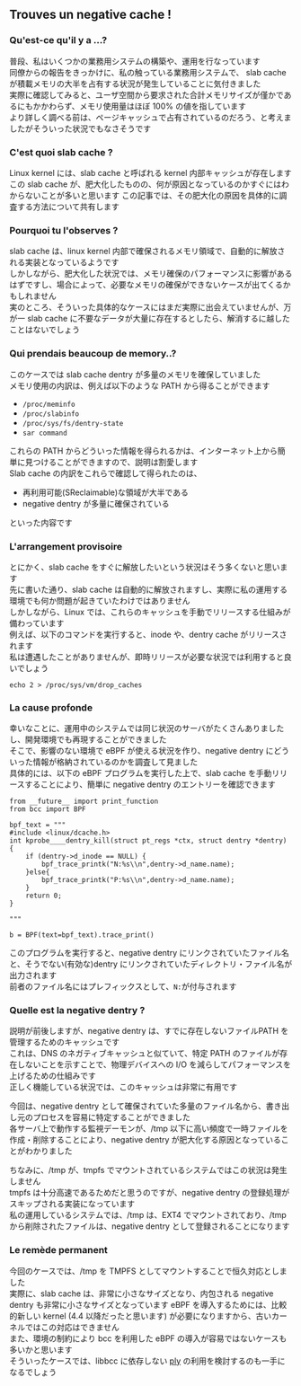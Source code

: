 ## Trouves un negative cache !

### Qu'est-ce qu'il y a ...?

普段、私はいくつかの業務用システムの構築や、運用を行なっています  
同僚からの報告をきっかけに、私の触っている業務用システムで、 slab cache が積載メモリの大半を占有する状況が発生していることに気付きました  
実際に確認してみると、ユーザ空間から要求された合計メモリサイズが僅かであるにもかかわらず、メモリ使用量はほぼ 100% の値を指しています  
より詳しく調べる前は、ページキャッシュで占有されているのだろう、と考えましたがそういった状況でもなさそうです

### C'est quoi slab cache ?
Linux kernel には、slab cache と呼ばれる kernel 内部キャッシュが存在します  
この slab cache が、肥大化したものの、何が原因となっているのかすぐにはわからないことが多いと思います
この記事では、その肥大化の原因を具体的に調査する方法について共有します

### Pourquoi tu l'observes ?
slab cache は、linux kernel 内部で確保されるメモリ領域で、自動的に解放される実装となっているようです  
しかしながら、肥大化した状況では、メモリ確保のパフォーマンスに影響があるはずですし、場合によって、必要なメモリの確保ができないケースが出てくるかもしれません  
実のところ、そういった具体的なケースにはまだ実際に出会えていませんが、万が一 slab cache に不要なデータが大量に存在するとしたら、解消するに越したことはないでしょう

### Qui prendais beaucoup de memory..?

このケースでは slab cache dentry が多量のメモリを確保していました  
メモリ使用の内訳は、例えば以下のような PATH から得ることができます  
* `/proc/meminfo` 
* `/proc/slabinfo`
* `/proc/sys/fs/dentry-state`
* `sar command`

これらの PATH からどういった情報を得られるかは、インターネット上から簡単に見つけることができますので、説明は割愛します  
Slab cache の内訳をこれらで確認して得られたのは、

* 再利用可能(SReclaimable)な領域が大半である
* negative dentry が多量に確保されている

といった内容です  

### L'arrangement provisoire

とにかく、slab cache をすぐに解放したいという状況はそう多くないと思います  
先に書いた通り、slab cache は自動的に解放されますし、実際に私の運用する環境でも何か問題が起きていたわけではありません  
しかしながら、Linux では、これらのキャッシュを手動でリリースする仕組みが備わっています  
例えば、以下のコマンドを実行すると、inode や、dentry cache がリリースされます  
私は遭遇したことがありませんが、即時リリースが必要な状況では利用すると良いでしょう
```
echo 2 > /proc/sys/vm/drop_caches
```

### La cause profonde

幸いなことに、運用中のシステムでは同じ状況のサーバがたくさんありましたし、開発環境でも再現することができました    
そこで、影響のない環境で eBPF が使える状況を作り、negative dentry にどういった情報が格納されているのかを調査して見ました  
具体的には、以下の eBPF プログラムを実行した上で、slab cache を手動リリースすることにより、簡単に negative dentry のエントリーを確認できます  

```
from __future__ import print_function
from bcc import BPF
​
bpf_text = """
#include <linux/dcache.h>
int kprobe____dentry_kill(struct pt_regs *ctx, struct dentry *dentry)
{
    if (dentry->d_inode == NULL) {
        bpf_trace_printk("N:%s\\n",dentry->d_name.name);
    }else{
        bpf_trace_printk("P:%s\\n",dentry->d_name.name);
    }
    return 0;
}
​
"""
​
b = BPF(text=bpf_text).trace_print()
```
このプログラムを実行すると、negative dentry にリンクされていたファイル名と、そうでない(有効な)dentry にリンクされていたディレクトリ・ファイル名が出力されます  
前者のファイル名にはプレフィックスとして、`N:`が付与されます

### Quelle est la negative dentry ?

説明が前後しますが、negative dentry は、すでに存在しないファイルPATH を管理するためのキャッシュです  
これは、DNS のネガティブキャッシュと似ていて、特定 PATH のファイルが存在しないことを示すことで、物理デバイスへの I/O を減らしてパフォーマンスを上げるための仕組みです  
正しく機能している状況では、このキャッシュは非常に有用です  

今回は、negative dentry として確保されていた多量のファイル名から、書き出し元のプロセスを容易に特定することができました  
各サーバ上で動作する監視デーモンが、/tmp 以下に高い頻度で一時ファイルを作成・削除することにより、negative dentry が肥大化する原因となっていることがわかりました　　

ちなみに、/tmp が、tmpfs でマウントされているシステムではこの状況は発生しません  
tmpfs は十分高速であるためだと思うのですが、negative dentry の登録処理がスキップされる実装になっています  
私の運用しているシステムでは、/tmp は、EXT4 でマウントされており、/tmp から削除されたファイルは、negative dentry として登録されることになります

### Le remède permanent

今回のケースでは、/tmp を TMPFS としてマウントすることで恒久対応としました  
実際に、slab cache は、非常に小さなサイズとなり、内包される negative dentry も非常に小さなサイズとなっています
eBPF を導入するためには、比較的新しい kernel (4.4 以降だったと思います) が必要になりますから、古いカーネルではこの対応はできません  
また、環境の制約により bcc を利用した eBPF の導入が容易ではないケースも多いかと思います  
そういったケースでは、libbcc に依存しない [ply](https://github.com/iovisor/ply) の利用を検討するのも一手になるでしょう  